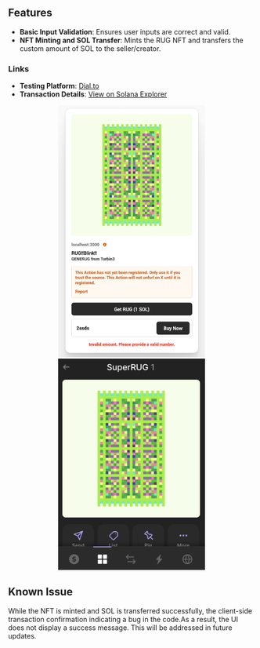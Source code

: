 <!-- markdownlint-disable -->

## Features

- **Basic Input Validation**: Ensures user inputs are correct and valid.
- **NFT Minting and SOL Transfer**: Mints the RUG NFT and transfers the custom amount of SOL to the seller/creator.

### Links

- **Testing Platform**: [Dial.to](https://dial.to/)
- **Transaction Details**: [View on Solana Explorer](https://explorer.solana.com/tx/3z1GtdaYz3QE33wBtsbC4428dvQZpLrgFdFCf4nY2jhC8PEWw6pmWL6CXc5UzSv26ip6CQA7L3jAj1hvEKFc2myL?cluster=devnet)

<div align="center">
	<img src="rug-blink.png" width="300px" alt="RUG NFT"/>
	<img src="mint.png" width="300px" alt="Minting Process"/>
</div>

## Known Issue

While the NFT is minted and SOL is transferred successfully, the client-side transaction confirmation indicating a bug in the code.As a result, the UI does not display a success message. This will be addressed in future updates.
